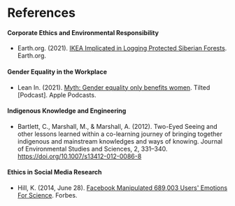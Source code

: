# References

#### Corporate Ethics and Environmental Responsibility

- Earth.org. (2021). [IKEA Implicated in Logging Protected Siberian Forests](https://earth.org/ikea-implicated-in-logging-protected-siberian-forests/). Earth.org.

#### Gender Equality in the Workplace

- Lean In. (2021). [Myth: Gender equality only benefits women](https://podcasts.apple.com/ca/podcast/myth-gender-equality-only-benefits-women/id1588965394?i=1000537656572). Tilted [Podcast]. Apple Podcasts.

#### Indigenous Knowledge and Engineering

- Bartlett, C., Marshall, M., & Marshall, A. (2012). Two-Eyed Seeing and other lessons learned within a co-learning journey of bringing together indigenous and mainstream knowledges and ways of knowing. Journal of Environmental Studies and Sciences, 2, 331–340. <https://doi.org/10.1007/s13412-012-0086-8>

#### Ethics in Social Media Research

- Hill, K. (2014, June 28). [Facebook Manipulated 689,003 Users' Emotions For Science](https://www.forbes.com/sites/kashmirhill/2014/06/28/facebook-manipulated-689003-users-emotions-for-science/). Forbes.
